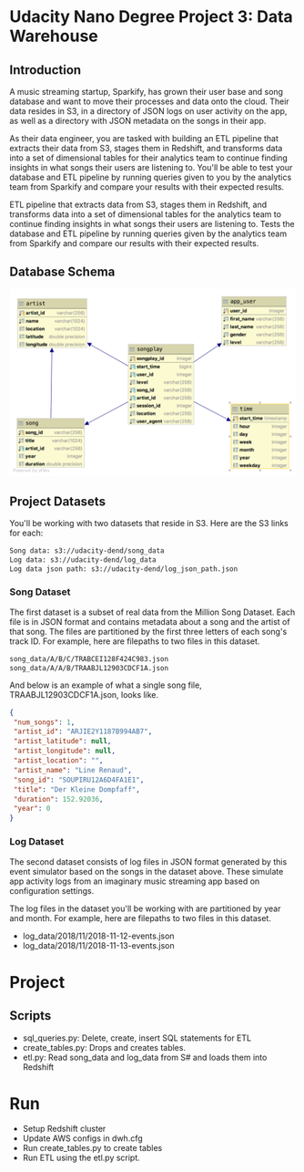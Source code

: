 # Udacity Nano Degree Project 3: Data Warehouse

## Introduction
A music streaming startup, Sparkify, has grown their user base and song database and want to move their processes and data onto the cloud. Their data resides in S3, in a directory of JSON logs on user activity on the app, as well as a directory with JSON metadata on the songs in their app.

As their data engineer, you are tasked with building an ETL pipeline that extracts their data from S3, stages them in Redshift, and transforms data into a set of dimensional tables for their analytics team to continue finding insights in what songs their users are listening to. You'll be able to test your database and ETL pipeline by running queries given to you by the analytics team from Sparkify and compare your results with their expected results.

ETL pipeline that extracts data from S3, stages them in Redshift, and transforms data into a set of dimensional tables for the analytics team to continue finding insights in what songs their users are listening to. Tests the database and ETL pipeline by running queries given by the analytics team from Sparkify and compare our results with their expected results.
 
 
## Database Schema
![schema](schema.png)

## Project Datasets
You'll be working with two datasets that reside in S3. Here are the S3 links for each:

```
Song data: s3://udacity-dend/song_data
Log data: s3://udacity-dend/log_data
Log data json path: s3://udacity-dend/log_json_path.json
```

### Song Dataset
The first dataset is a subset of real data from the Million Song Dataset. Each file is in JSON format and contains metadata about a song and the artist of that song. The files are partitioned by the first three letters of each song's track ID. For example, here are filepaths to two files in this dataset.
```
song_data/A/B/C/TRABCEI128F424C983.json
song_data/A/A/B/TRAABJL12903CDCF1A.json
```

And below is an example of what a single song file, TRAABJL12903CDCF1A.json, looks like.
```json
{
 "num_songs": 1, 
 "artist_id": "ARJIE2Y1187B994AB7", 
 "artist_latitude": null, 
 "artist_longitude": null,
 "artist_location": "", 
 "artist_name": "Line Renaud",
 "song_id": "SOUPIRU12A6D4FA1E1", 
 "title": "Der Kleine Dompfaff",
 "duration": 152.92036, 
 "year": 0
}
```
### Log Dataset
The second dataset consists of log files in JSON format generated by this event simulator based on the songs in the dataset above. These simulate app activity logs from an imaginary music streaming app based on configuration settings.

The log files in the dataset you'll be working with are partitioned by year and month. For example, here are filepaths to two files in this dataset.

- log_data/2018/11/2018-11-12-events.json
- log_data/2018/11/2018-11-13-events.json

# Project
## Scripts
- sql_queries.py: Delete, create, insert SQL statements for ETL
- create_tables.py: Drops and creates tables.
- etl.py: Read song_data and log_data from S# and loads them into Redshift

# Run
- Setup Redshift cluster
- Update AWS configs in dwh.cfg
- Run create_tables.py to create tables
- Run ETL using the etl.py script.